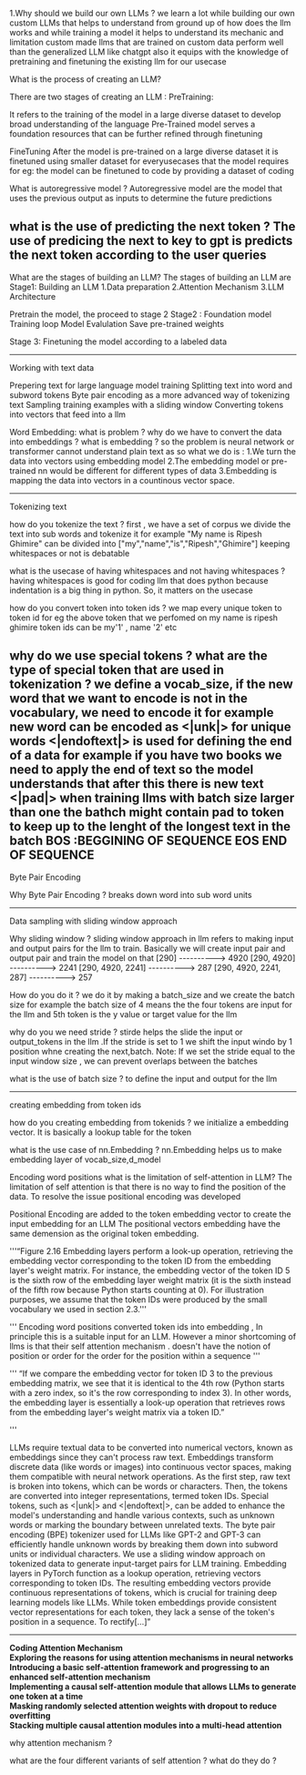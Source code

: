 
1.Why should we build our own LLMs ? 
we learn a lot while building our own custom LLMs that helps to understand from ground up of how does the llm works and while training a model it helps to understand its mechanic and limitation
custom made llms that are trained on custom data perform well than the generalized LLM like chatgpt 
also it equips with the knowledge of pretraining and finetuning the existing llm for our usecase


What is the process of creating an LLM? 

There are two stages of creating an LLM :
PreTraining:  

It refers to the training of the model in a large diverse dataset  to develop broad understanding of the language 
Pre-Trained model serves a foundation resources that can be further refined through  finetuning

FineTuning
After the model is pre-trained on  a large diverse dataset it is finetuned using smaller dataset for everyusecases that the model requires
for eg: the model can be finetuned to code by providing a dataset of coding

What is autoregressive model ? 
Autoregressive model are the model that uses the previous output as inputs to determine the future predictions 

what is the use of predicting the next token ? 
The use of predicing the next to key to gpt is predicts the next token according to the user queries
---------------------------------------------------------------------------------------------------------------------------------------------------------------
What are the stages of building an LLM? 
The stages of building an LLM are 
Stage1: Building an LLM
1.Data preparation 
2.Attention Mechanism 
3.LLM Architecture 
 
Pretrain the model, the proceed to stage 2
Stage2 : Foundation model 
Training loop
Model Evalulation 
Save pre-trained weights 

Stage 3:
Finetuning the model according to a labeled data 

--------------------------------------------------------------------------------------------------------------------------------------------------------------------
Working with text data 

Prepering text for large language model training 
Splitting text into word and subword tokens 
Byte pair encoding as a more advanced way of tokenizing text 
Sampling training examples with a sliding window 
Converting tokens into vectors that feed into a llm 



Word Embedding: 
what is problem ? why do we have to convert the data into embeddings ? what is embedding ? 
so the problem is neural network or transformer cannot understand plain text as so what we do is :
1.We turn the data into vectors using embedding model
2.The embedding model or pre-trained nn would be different for different types of data
3.Embedding is mapping the data into vectors in a countinous vector space. 

-------------------------------------------------------------------------------------------------------------------------------------------------------------------- 
Tokenizing text 

how do you tokenize the text ? 
first , we have a set of corpus we divide the text into sub words and tokenize it for example "My name is Ripesh Ghimire" can be divided into ["my","name","is","Ripesh","Ghimire"]
keeping whitespaces or not is debatable

what is the usecase of having whitespaces and not having whitespaces ? 
having whitespaces is good for coding llm that does python because indentation is a big thing in python. So, it matters on the usecase


how do you convert token into token ids ?
we map every unique token to token id for eg the above token that we perfomed on my name is ripesh ghimire 
token ids can be
my'1' , name '2' etc 

why do we use special tokens ?  what are the type of special token that are used in tokenization ? 
we define a vocab_size, if the new word that we want to encode is not in the vocabulary, we need to encode it for example new word can be encoded as <|unk|> for unique words 
<|endoftext|> is used for defining the end of a data for example if you have two books we need to apply the end of text so the model understands that after this there is new text 
<|pad|> when training llms with batch size larger than one the bathch might contain pad to token to keep up to the lenght of the longest text in the batch
BOS :BEGGINING OF SEQUENCE
EOS END OF SEQUENCE 
-------------------------------------------------------------------------------------------------------------------------------------------------------------------- 
Byte Pair Encoding

Why Byte Pair Encoding ? 
breaks down word into sub word units 

---------------------------------------------------------------------------------------------------------------------------------------------------------------------------------------------------------------------------------------
Data sampling with sliding window approach

Why sliding window ? 
sliding window approach in llm refers to making input and output pairs for the llm to train. Basically we will create input pair and output pair and train the model on that
[290] ----------> 4920
[290, 4920] ----------> 2241
[290, 4920, 2241] ----------> 287
[290, 4920, 2241, 287] ----------> 257

How do you do it ? 
we do it by making a batch_size and we create the batch size for example the batch size of 4 means the the four tokens are input for the llm and 5th token is the y value or target value for the llm 

why do you we need stride ? 
stirde helps the slide the input or output_tokens in the llm .If the stride is set to 1 we shift the input windo by 1 position whne creating the next,batch.
Note: If we set the stride equal to the input window size , we can prevent overlaps between the batches

what is the use of batch size ? 
to define the input and output for the llm 


------------------------------------------------------------------------------------------------------------------------------------------------------------------------------------------------------------------------
creating embedding from token ids 

how do you creating embedding from tokenids ? 
we initialize a embedding vector. It is basically a lookup table for the token 

what is the use case of nn.Embedding ? 
nn.Embedding helps us to make embedding layer of vocab_size,d_model


Encoding word positions 
what is the limitation of self-attention in LLM?
The limitation of self attention is that there is no way to find the position of the data. To resolve the issue positional encoding was developed 

Positional Encoding are added to the token embedding vector to create the input embedding for an LLM 
The positional vectors embedding have the same demension as the original token embedding. 



'''“Figure 2.16 Embedding layers perform a look-up operation, retrieving the embedding vector corresponding to the token ID from the embedding layer's weight matrix. 
For instance, the embedding vector of the token ID 5 is the sixth row of the embedding layer weight matrix (it is the sixth instead of the fifth row because Python starts counting at 0). 
For illustration purposes, we assume that the token IDs were produced by the small vocabulary we used in section 2.3.'''



'''
Encoding word positions 
converted token ids into embedding , In principle this is a suitable input for an LLM. However a minor shortcoming of llms is that their self attention mechanism . doesn't have the notion of position or order for the order for the position
within a sequence 
'''


'''
“If we compare the embedding vector for token ID 3 to the previous embedding matrix, we see that it is identical to the 4th row (Python starts with a zero index, so it's the row corresponding to index 3). 
In other words, the embedding layer is essentially a look-up operation that retrieves rows from the embedding layer's weight matrix via a token ID.”


'''

LLMs require textual data to be converted into numerical vectors, known as embeddings since they can't process raw text. Embeddings transform discrete data (like words or images) into continuous vector spaces, making them compatible with neural network operations.
As the first step, raw text is broken into tokens, which can be words or characters. Then, the tokens are converted into integer representations, termed token IDs.
Special tokens, such as <|unk|> and <|endoftext|>, can be added to enhance the model's understanding and handle various contexts, such as unknown words or marking the boundary between unrelated texts.
The byte pair encoding (BPE) tokenizer used for LLMs like GPT-2 and GPT-3 can efficiently handle unknown words by breaking them down into subword units or individual characters.
We use a sliding window approach on tokenized data to generate input-target pairs for LLM training.
Embedding layers in PyTorch function as a lookup operation, retrieving vectors corresponding to token IDs. The resulting embedding vectors provide continuous representations of tokens, which is crucial for training deep learning models like LLMs.
While token embeddings provide consistent vector representations for each token, they lack a sense of the token's position in a sequence. To rectify[…]”


-------------------------------------------------------------------------------------------------------------------------------------------------------------------------------------------------------------------------------------------------------------

**Coding Attention Mechanism**  
**Exploring the reasons for using attention mechanisms in neural networks**  
**Introducing a basic self-attention framework and progressing to an enhanced self-attention mechanism**  
**Implementing a causal self-attention module that allows LLMs to generate one token at a time**  
**Masking randomly selected attention weights with dropout to reduce overfitting**  
**Stacking multiple causal attention modules into a multi-head attention**  

why attention mechanism ? 

what are the four different variants of self attention ? what do they do ? 



